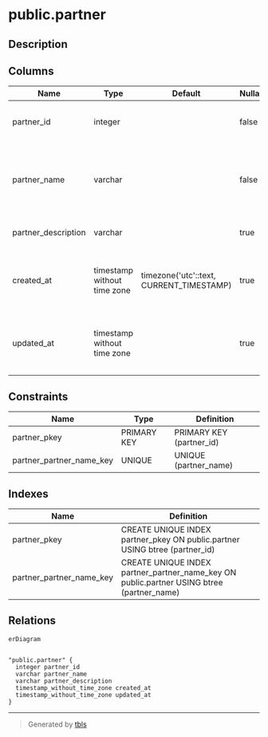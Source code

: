 # public.partner

## Description

## Columns

| Name | Type | Default | Nullable | Children | Parents | Comment |
| ---- | ---- | ------- | -------- | -------- | ------- | ------- |
| partner_id | integer |  | false |  |  | Unique identifier of the partner |
| partner_name | varchar |  | false |  |  | Name of the partner (e.g., subaru, gemini, keck, and uh) |
| partner_description | varchar |  | true |  |  | Description of the partner |
| created_at | timestamp without time zone | timezone('utc'::text, CURRENT_TIMESTAMP) | true |  |  | The date and time in UTC when the record was created |
| updated_at | timestamp without time zone |  | true |  |  | The date and time in UTC when the record was last updated |

## Constraints

| Name | Type | Definition |
| ---- | ---- | ---------- |
| partner_pkey | PRIMARY KEY | PRIMARY KEY (partner_id) |
| partner_partner_name_key | UNIQUE | UNIQUE (partner_name) |

## Indexes

| Name | Definition |
| ---- | ---------- |
| partner_pkey | CREATE UNIQUE INDEX partner_pkey ON public.partner USING btree (partner_id) |
| partner_partner_name_key | CREATE UNIQUE INDEX partner_partner_name_key ON public.partner USING btree (partner_name) |

## Relations

```mermaid
erDiagram


"public.partner" {
  integer partner_id
  varchar partner_name
  varchar partner_description
  timestamp_without_time_zone created_at
  timestamp_without_time_zone updated_at
}
```

---

> Generated by [tbls](https://github.com/k1LoW/tbls)
